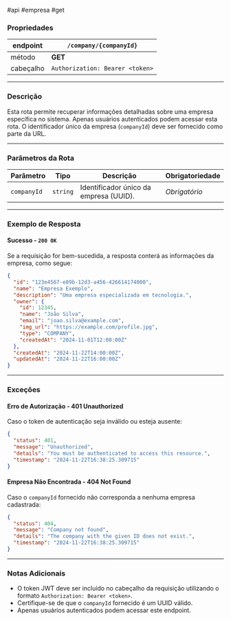 #api #empresa #get

### Propriedades

|endpoint|`/company/{companyId}`|
|---|---|
|método|**GET**|
|cabeçalho|`Authorization: Bearer <token>`|

---

### Descrição

Esta rota permite recuperar informações detalhadas sobre uma empresa específica no sistema. Apenas usuários autenticados podem acessar esta rota. O identificador único da empresa (`companyId`) deve ser fornecido como parte da URL.

---
### Parâmetros da Rota

|**Parâmetro**|**Tipo**|**Descrição**|**Obrigatoriedade**|
|---|---|---|---|
|`companyId`|`string`|Identificador único da empresa (UUID).|_Obrigatório_|

---
### Exemplo de Resposta

#### Sucesso - `200 OK`
Se a requisição for bem-sucedida, a resposta conterá as informações da empresa, como segue:
```json
{
  "id": "123e4567-e89b-12d3-a456-426614174000",
  "name": "Empresa Exemplo",
  "description": "Uma empresa especializada em tecnologia.",
  "owner": {
    "id": 12345, 
	"name": "João Silva", 
	"email": "joao.silva@example.com", 
	"img_url": "https://example.com/profile.jpg", 
	"type": "COMPANY", 
	"createdAt": "2024-11-01T12:00:00Z" 
  },
  "createdAt": "2024-11-22T14:00:00Z",
  "updatedAt": "2024-11-22T16:00:00Z"
}
```

---
### Exceções
#### Erro de Autorização - **401 Unauthorized**
Caso o token de autenticação seja inválido ou esteja ausente:
```json
{
  "status": 401,
  "message": "Unauthorized",
  "details": "You must be authenticated to access this resource.",
  "timestamp": "2024-11-22T16:38:25.309715"
}
```

#### Empresa Não Encontrada - **404 Not Found**
Caso o `companyId` fornecido não corresponda a nenhuma empresa cadastrada:
```json
{
  "status": 404,
  "message": "Company not found",
  "details": "The company with the given ID does not exist.",
  "timestamp": "2024-11-22T16:38:25.309715"
}
```

--- 
### Notas Adicionais
- O token JWT deve ser incluído no cabeçalho da requisição utilizando o formato `Authorization: Bearer <token>`.
- Certifique-se de que o `companyId` fornecido é um UUID válido.
- Apenas usuários autenticados podem acessar este endpoint.

